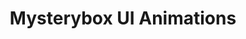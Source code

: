 ---
title: Mysterybox UI Animations
description: Isometric Designing, Animation
categories:
- ANIMATION
layout: portfolio_detail
background-class: portBgImg
background-image: "/assets/img/portfolio/myb_animation/mystery-thumbnail.png"
porject_title: Mysterybox UI Animations
porject_subtitle: Isometric Designing, Animation
porject_apple_imglink: ""
porject_android_imglink: ""
project_detail: This series of animations gives the users more fun based experience to a highly complex model. The animations gives the users visual instructions and cues making the users in App experience more enjoyable and relatable. Of course interactive animations are fun!
whatWeDoList:
- Isometric Designing
- Animation
img: "/assets/img/portfolio/myb_animation/2.gif"
imgContent:  An overview of the app using animation.
slide_images:
- "/assets/img/portfolio/myb_animation/3.gif"
- "/assets/img/portfolio/myb_animation/4.gif"
- "/assets/img/portfolio/myb_animation/5.gif"

---